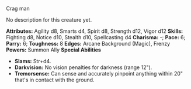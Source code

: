 Crag man

No description for this creature yet.

**Attributes:** Agility d8, Smarts d4, Spirit d8, Strength d12, Vigor
d12
**Skills:** Fighting d8, Notice d10, Stealth d10, Spellcasting d4
**Charisma:** -; **Pace:** 6; **Parry:** 6; **Toughness:** 8
**Edges:** Arcane Background (Magic), Frenzy
**Powers:** Summon Ally
**Special Abilities**
- **Slams:** Str+d4.
- **Darkvision:** No vision penalties for darkness (range 12").
- **Tremorsense:** Can sense and accurately pinpoint anything within
20" that's in contact with the ground.

